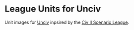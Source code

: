 # League Units for Unciv

Unit images for [Unciv]() inpsired by the [Civ II Scenario League](https://sleague.civfanatics.com).
